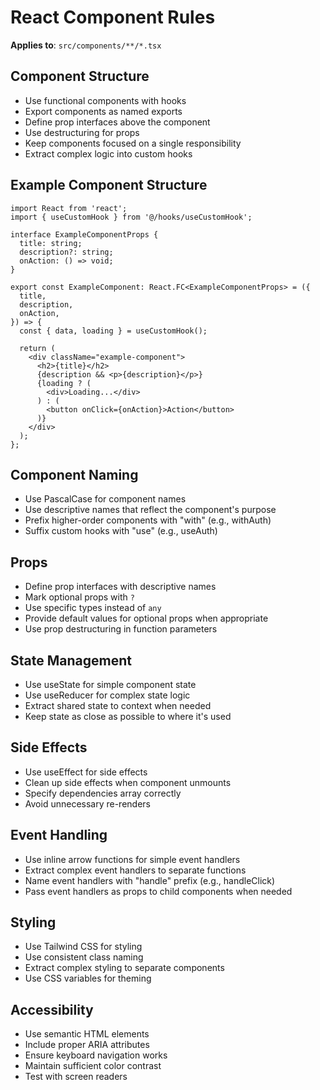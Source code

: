 # React Component Rules
**Applies to**: `src/components/**/*.tsx`

## Component Structure
- Use functional components with hooks
- Export components as named exports
- Define prop interfaces above the component
- Use destructuring for props
- Keep components focused on a single responsibility
- Extract complex logic into custom hooks

## Example Component Structure
```tsx
import React from 'react';
import { useCustomHook } from '@/hooks/useCustomHook';

interface ExampleComponentProps {
  title: string;
  description?: string;
  onAction: () => void;
}

export const ExampleComponent: React.FC<ExampleComponentProps> = ({
  title,
  description,
  onAction,
}) => {
  const { data, loading } = useCustomHook();

  return (
    <div className="example-component">
      <h2>{title}</h2>
      {description && <p>{description}</p>}
      {loading ? (
        <div>Loading...</div>
      ) : (
        <button onClick={onAction}>Action</button>
      )}
    </div>
  );
};
```

## Component Naming
- Use PascalCase for component names
- Use descriptive names that reflect the component's purpose
- Prefix higher-order components with "with" (e.g., withAuth)
- Suffix custom hooks with "use" (e.g., useAuth)

## Props
- Define prop interfaces with descriptive names
- Mark optional props with `?`
- Use specific types instead of `any`
- Provide default values for optional props when appropriate
- Use prop destructuring in function parameters

## State Management
- Use useState for simple component state
- Use useReducer for complex state logic
- Extract shared state to context when needed
- Keep state as close as possible to where it's used

## Side Effects
- Use useEffect for side effects
- Clean up side effects when component unmounts
- Specify dependencies array correctly
- Avoid unnecessary re-renders

## Event Handling
- Use inline arrow functions for simple event handlers
- Extract complex event handlers to separate functions
- Name event handlers with "handle" prefix (e.g., handleClick)
- Pass event handlers as props to child components when needed

## Styling
- Use Tailwind CSS for styling
- Use consistent class naming
- Extract complex styling to separate components
- Use CSS variables for theming

## Accessibility
- Use semantic HTML elements
- Include proper ARIA attributes
- Ensure keyboard navigation works
- Maintain sufficient color contrast
- Test with screen readers 